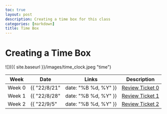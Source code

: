 ```yaml
---
toc: true
layout: post
description: Creating a time box for this class
categories: [markdown]
title: Time Box
---
```


# Creating a Time Box

![]({{ site.baseurl }}/images/time_clock.jpeg "time")

| Week| Date | Links | Description |
|-|-|-|-----|
| Week 0 | {{ "22/8/21" | date: "%B %d, %Y" }} | [Review Ticket 0](https://github.com/nighthawkcoders/APCSP/issues/11#issuecomment-1222527434) | Setup |
| Week 1 | {{ "22/8/28" | date: "%B %d, %Y" }} | [Review Ticket 1](https://github.com/keiraokimoto/Fastpages/issues/3#issuecomment-1230706038) | Learning more about python and personalizing |
| Week 2 | {{ "22/9/5" | date: "%B %d, %Y" }} | [Review Ticket 2](https://github.com/keiraokimoto/Fastpages/issues/6#issue-1362685916)  |  Learning about lists and dictionaries |
